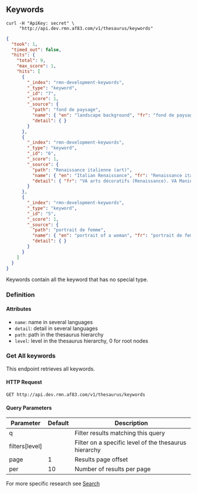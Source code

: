 ## Keywords

```shell
curl -H "ApiKey: secret" \
     "http://api.dev.rmn.af83.com/v1/thesaurus/keywords"
```

```json
{
  "took": 1,
  "timed_out": false,
  "hits": {
    "total": 9,
    "max_score": 1,
    "hits": [
      {
        "_index": "rmn-development-keywords",
        "_type": "keyword",
        "_id": "7",
        "_score": 1,
        "_source": {
          "path": "fond de paysage",
          "name": { "en": "landscape background", "fr": "fond de paysage" },
          "detail": { }
        }
      },
      {
        "_index": "rmn-development-keywords",
        "_type": "keyword",
        "_id": "6",
        "_score": 1,
        "_source": {
          "path": "Renaissance italienne (art)",
          "name": { "en": "Italian Renaissance", "fr": "Renaissance italienne (art)" },
          "detail": { "fr": "VA arts décoratifs (Renaissance). VA Manièrisme (art)" }
        }
      },
      {
        "_index": "rmn-development-keywords",
        "_type": "keyword",
        "_id": "5",
        "_score": 1,
        "_source": {
          "path": "portrait de femme",
          "name": { "en": "portrait of a woman", "fr": "portrait de femme" },
          "detail": { }
        }
      }
    ]
  }
}
```

Keywords contain all the keyword that has no special type.

### Definition

#### Attributes

* `name`: name in several languages
* `detail`: detail in several languages
* `path`: path in the thesaurus hierarchy
* `level`: level in the thesaurus hierarchy, 0 for root nodes

### Get All keywords

This endpoint retrieves all keywords.

#### HTTP Request

`GET http://api.dev.rmn.af83.com/v1/thesaurus/keywords`

#### Query Parameters

Parameter              | Default  | Description
---------              | -------  | -----------
q                      |          | Filter results matching this query
filters[level]         |          | Filter on a specific level of the thesaurus hierarchy
page                   | 1        | Results page offset
per                    | 10       | Number of results per page

For more specific research see [Search](/?shell#search)
